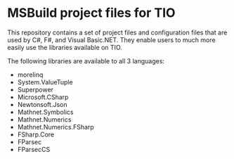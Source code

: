 # MSBuild project files for TIO

This repository contains a set of project files and configuration files that are used by C#, F#, and Visual Basic.NET.
They enable users to much more easily use the libraries available on TIO.

The following libraries are available to all 3 languages:

 - morelinq
 - System.ValueTuple
 - Superpower
 - Microsoft.CSharp
 - Newtonsoft.Json
 - Mathnet.Symbolics
 - Mathnet.Numerics
 - Mathnet.Numerics.FSharp
 - FSharp.Core
 - FParsec
 - FParsecCS
